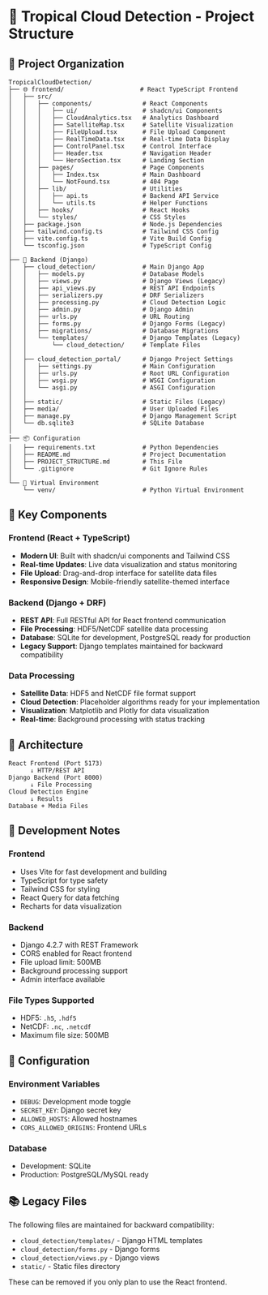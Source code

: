 # 🌟 Tropical Cloud Detection - Project Structure

## 📁 Project Organization

```
TropicalCloudDetection/
├── 🌐 frontend/                     # React TypeScript Frontend
│   ├── src/
│   │   ├── components/              # React Components
│   │   │   ├── ui/                  # shadcn/ui Components
│   │   │   ├── CloudAnalytics.tsx   # Analytics Dashboard
│   │   │   ├── SatelliteMap.tsx     # Satellite Visualization
│   │   │   ├── FileUpload.tsx       # File Upload Component
│   │   │   ├── RealTimeData.tsx     # Real-time Data Display
│   │   │   ├── ControlPanel.tsx     # Control Interface
│   │   │   ├── Header.tsx           # Navigation Header
│   │   │   └── HeroSection.tsx      # Landing Section
│   │   ├── pages/                   # Page Components
│   │   │   ├── Index.tsx            # Main Dashboard
│   │   │   └── NotFound.tsx         # 404 Page
│   │   ├── lib/                     # Utilities
│   │   │   ├── api.ts               # Backend API Service
│   │   │   └── utils.ts             # Helper Functions
│   │   ├── hooks/                   # React Hooks
│   │   └── styles/                  # CSS Styles
│   ├── package.json                 # Node.js Dependencies
│   ├── tailwind.config.ts           # Tailwind CSS Config
│   ├── vite.config.ts               # Vite Build Config
│   └── tsconfig.json                # TypeScript Config
│
├── 🔧 Backend (Django)
│   ├── cloud_detection/             # Main Django App
│   │   ├── models.py                # Database Models
│   │   ├── views.py                 # Django Views (Legacy)
│   │   ├── api_views.py             # REST API Endpoints
│   │   ├── serializers.py           # DRF Serializers
│   │   ├── processing.py            # Cloud Detection Logic
│   │   ├── admin.py                 # Django Admin
│   │   ├── urls.py                  # URL Routing
│   │   ├── forms.py                 # Django Forms (Legacy)
│   │   ├── migrations/              # Database Migrations
│   │   └── templates/               # Django Templates (Legacy)
│   │       └── cloud_detection/     # Template Files
│   │
│   ├── cloud_detection_portal/      # Django Project Settings
│   │   ├── settings.py              # Main Configuration
│   │   ├── urls.py                  # Root URL Configuration
│   │   ├── wsgi.py                  # WSGI Configuration
│   │   └── asgi.py                  # ASGI Configuration
│   │
│   ├── static/                      # Static Files (Legacy)
│   ├── media/                       # User Uploaded Files
│   ├── manage.py                    # Django Management Script
│   └── db.sqlite3                   # SQLite Database
│
├── 📦 Configuration
│   ├── requirements.txt             # Python Dependencies
│   ├── README.md                    # Project Documentation
│   ├── PROJECT_STRUCTURE.md         # This File
│   └── .gitignore                   # Git Ignore Rules
│
└── 🔄 Virtual Environment
    └── venv/                        # Python Virtual Environment
```

## 🎯 Key Components

### Frontend (React + TypeScript)
- **Modern UI**: Built with shadcn/ui components and Tailwind CSS
- **Real-time Updates**: Live data visualization and status monitoring
- **File Upload**: Drag-and-drop interface for satellite data files
- **Responsive Design**: Mobile-friendly satellite-themed interface

### Backend (Django + DRF)
- **REST API**: Full RESTful API for React frontend communication
- **File Processing**: HDF5/NetCDF satellite data processing
- **Database**: SQLite for development, PostgreSQL ready for production
- **Legacy Support**: Django templates maintained for backward compatibility

### Data Processing
- **Satellite Data**: HDF5 and NetCDF file format support
- **Cloud Detection**: Placeholder algorithms ready for your implementation
- **Visualization**: Matplotlib and Plotly for data visualization
- **Real-time**: Background processing with status tracking

## 🚀 Architecture

```
React Frontend (Port 5173)
      ↓ HTTP/REST API
Django Backend (Port 8000)
      ↓ File Processing
Cloud Detection Engine
      ↓ Results
Database + Media Files
```

## 📝 Development Notes

### Frontend
- Uses Vite for fast development and building
- TypeScript for type safety
- Tailwind CSS for styling
- React Query for data fetching
- Recharts for data visualization

### Backend
- Django 4.2.7 with REST Framework
- CORS enabled for React frontend
- File upload limit: 500MB
- Background processing support
- Admin interface available

### File Types Supported
- HDF5: `.h5`, `.hdf5`
- NetCDF: `.nc`, `.netcdf`
- Maximum file size: 500MB

## 🔧 Configuration

### Environment Variables
- `DEBUG`: Development mode toggle
- `SECRET_KEY`: Django secret key
- `ALLOWED_HOSTS`: Allowed hostnames
- `CORS_ALLOWED_ORIGINS`: Frontend URLs

### Database
- Development: SQLite
- Production: PostgreSQL/MySQL ready

## 📚 Legacy Files

The following files are maintained for backward compatibility:
- `cloud_detection/templates/` - Django HTML templates
- `cloud_detection/forms.py` - Django forms
- `cloud_detection/views.py` - Django views
- `static/` - Static files directory

These can be removed if you only plan to use the React frontend. 